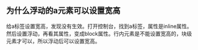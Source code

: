 ## 为什么浮动的a元素可以设置宽高

给a标签设置宽高，发现没有生效。打开控制台，找到a标签，属性是inline属性。然后设置浮动，再看其属性，变成block属性。行内元素是不能设置宽高的，块级元素才可以，所以浮动后可以设置宽高。